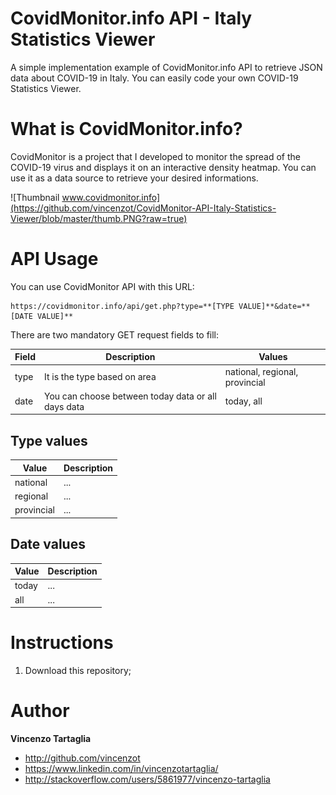 # CovidMonitor.info API - Italy Statistics Viewer
A simple implementation example of CovidMonitor.info API to retrieve JSON data about COVID-19 in Italy.
You can easily code your own COVID-19 Statistics Viewer.

# What is CovidMonitor.info?
CovidMonitor is a project that I developed to monitor the spread of the COVID-19 virus and displays it on an interactive density heatmap. You can use it as a data source to retrieve your desired informations.

![Thumbnail www.covidmonitor.info](https://github.com/vincenzot/CovidMonitor-API-Italy-Statistics-Viewer/blob/master/thumb.PNG?raw=true)

# API Usage
You can use CovidMonitor API with this URL:

```
https://covidmonitor.info/api/get.php?type=**[TYPE VALUE]**&date=**[DATE VALUE]**
```
There are two mandatory GET request fields to fill:

| Field | Description | Values |
| --- | --- | --- |
| type | It is the type based on area | national, regional, provincial |
| date | You can choose between today data or all days data  | today, all |

## Type values

| Value | Description |
| --- | --- |
| national | ... |
| regional | ...  |
| provincial | ...  |

## Date values

| Value | Description |
| --- | --- |
| today | ... |
| all | ...  |

# Instructions
1. Download this repository;


# Author

**Vincenzo Tartaglia**

  - http://github.com/vincenzot
  - https://www.linkedin.com/in/vincenzotartaglia/
  - http://stackoverflow.com/users/5861977/vincenzo-tartaglia
